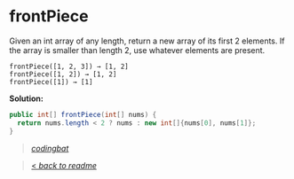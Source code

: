 # frontPiece

Given an int array of any length, return a new array of its first 2 elements. If the array is smaller than length 2, use whatever elements are present.

```
frontPiece([1, 2, 3]) → [1, 2]
frontPiece([1, 2]) → [1, 2]
frontPiece([1]) → [1]
```

**Solution:**

```java
public int[] frontPiece(int[] nums) {
  return nums.length < 2 ? nums : new int[]{nums[0], nums[1]};
}
```

> _[codingbat](http://codingbat.com/prob/p142455)_

> [< _back to readme_](/README.md)